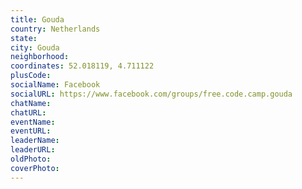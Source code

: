 ```yaml
---
title: Gouda
country: Netherlands
state: 
city: Gouda
neighborhood: 
coordinates: 52.018119, 4.711122
plusCode:
socialName: Facebook
socialURL: https://www.facebook.com/groups/free.code.camp.gouda
chatName:
chatURL:
eventName:
eventURL:
leaderName:
leaderURL:
oldPhoto: 
coverPhoto:
---
```

